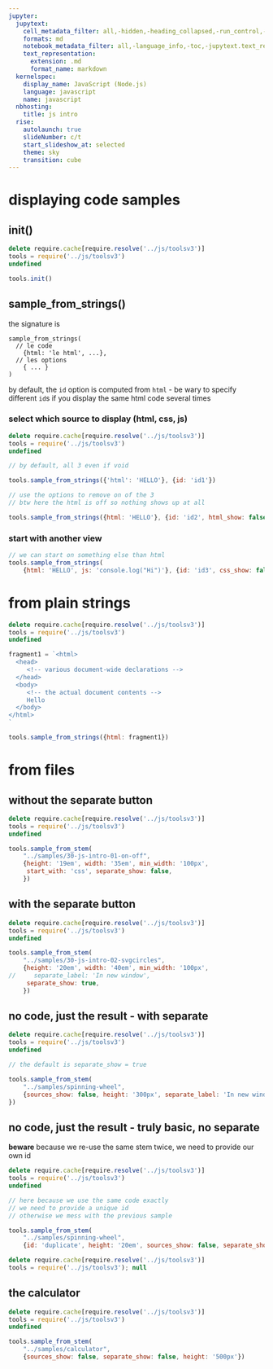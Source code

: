```yaml
---
jupyter:
  jupytext:
    cell_metadata_filter: all,-hidden,-heading_collapsed,-run_control,-trusted
    formats: md
    notebook_metadata_filter: all,-language_info,-toc,-jupytext.text_representation.jupytext_version,-jupytext.text_representation.format_version
    text_representation:
      extension: .md
      format_name: markdown
  kernelspec:
    display_name: JavaScript (Node.js)
    language: javascript
    name: javascript
  nbhosting:
    title: js intro
  rise:
    autolaunch: true
    slideNumber: c/t
    start_slideshow_at: selected
    theme: sky
    transition: cube
---
```


<!-- #region slideshow={"slide_type": ""} -->
# displaying code samples
<!-- #endregion -->

## init()

```javascript hide_input=false
delete require.cache[require.resolve('../js/toolsv3')]
tools = require('../js/toolsv3')
undefined
```

```javascript hide_input=false
tools.init()
```

## sample_from_strings()

the signature is

```
sample_from_strings(
  // le code
    {html: 'le html', ...},
  // les options
    { ... }
)
```


by default, the `id` option is computed from `html` - be wary to specify different `id`s if you display the same html code several times


### select which source to display (html, css, js)


```javascript hide_input=false
delete require.cache[require.resolve('../js/toolsv3')]
tools = require('../js/toolsv3')
undefined
```

```javascript
// by default, all 3 even if void

tools.sample_from_strings({'html': 'HELLO'}, {id: 'id1'})
```

```javascript
// use the options to remove on of the 3
// btw here the html is off so nothing shows up at all

tools.sample_from_strings({html: 'HELLO'}, {id: 'id2', html_show: false})
```

### start with another view

```javascript
// we can start on something else than html
tools.sample_from_strings(
    {html: 'HELLO', js: 'console.log("Hi")'}, {id: 'id3', css_show: false, start_with: 'js'})
```

# from plain strings

```javascript scrolled=false
delete require.cache[require.resolve('../js/toolsv3')]
tools = require('../js/toolsv3')
undefined
```

```javascript
fragment1 = `<html>
  <head>
     <!-- various document-wide declarations -->
  </head>
  <body>
     <!-- the actual document contents -->
     Hello
  </body>
</html>
`

tools.sample_from_strings({html: fragment1})
```

# from files


## without the separate button

```javascript hide_input=false
delete require.cache[require.resolve('../js/toolsv3')]
tools = require('../js/toolsv3')
undefined
```

```javascript slideshow={"slide_type": ""} hide_input=false scrolled=true
tools.sample_from_stem(
    "../samples/30-js-intro-01-on-off", 
    {height: '19em', width: '35em', min_width: '100px',
     start_with: 'css', separate_show: false,
    }) 
```

## with the separate button

```javascript hide_input=false
delete require.cache[require.resolve('../js/toolsv3')]
tools = require('../js/toolsv3')
undefined
```

```javascript slideshow={"slide_type": ""} hide_input=false scrolled=false
tools.sample_from_stem(
    "../samples/30-js-intro-02-svgcircles", 
    {height: '20em', width: '40em', min_width: '100px',
//     separate_label: 'In new window',
     separate_show: true,
    }) 
```

## no code, just the result - with separate

```javascript hide_input=false
delete require.cache[require.resolve('../js/toolsv3')]
tools = require('../js/toolsv3')
undefined
```

```javascript slideshow={"slide_type": ""} hide_input=false scrolled=true
// the default is separate_show = true

tools.sample_from_stem(
    "../samples/spinning-wheel", 
    {sources_show: false, height: '300px', separate_label: 'In new window',
}) 
```

## no code, just the result - truly basic, no separate


**beware** because we re-use the same stem twice, we need to provide our own id

```javascript hide_input=false
delete require.cache[require.resolve('../js/toolsv3')]
tools = require('../js/toolsv3')
undefined
```

```javascript scrolled=false
// here because we use the same code exactly
// we need to provide a unique id
// otherwise we mess with the previous sample

tools.sample_from_stem(
    "../samples/spinning-wheel", 
    {id: 'duplicate', height: '20em', sources_show: false, separate_show: false})
```

```javascript scrolled=false
delete require.cache[require.resolve('../js/toolsv3')]
tools = require('../js/toolsv3'); null
```

## the calculator

```javascript hide_input=false
delete require.cache[require.resolve('../js/toolsv3')]
tools = require('../js/toolsv3')
undefined
```

```javascript slideshow={"slide_type": ""} hide_input=false scrolled=false
tools.sample_from_stem(
    "../samples/calculator", 
    {sources_show: false, separate_show: false, height: '500px'}) 
```
